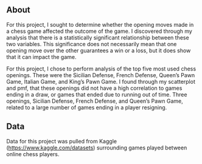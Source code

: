 ## About

For this project, I sought to determine whether the opening moves made in a chess game affected the outcome of the game. I discovered through my analysis that there is a statistically significant relationship between these two variables. This significance does not necessarily mean that one opening move over the other guarantees a win or a loss, but it does show that it can impact the game. 

For this project, I chose to perform analysis of the top five most used chess openings. These were the Sicilian Defense, French Defense, Queen’s Pawn Game, Italian Game, and King’s Pawn Game. I found through my scatterplot and pmf, that these openings did not have a high correlation to games ending in a draw, or games that ended due to running out of time. Three openings, Sicilian Defense, French Defense, and Queen’s Pawn Game, related to a large number of games ending in a player resigning. 


## Data

Data for this project was pulled from Kaggle (https://www.kaggle.com/datasets) surrounding games played between online chess players.
